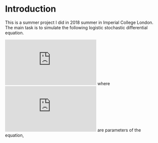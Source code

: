 # Introduction  
This is a summer project I did in 2018 summer in Imperial College London. The main task is to simulate the following logistic stochastic differential equation.

![first equ](http://latex.codecogs.com/svg.latex?%24dX%3DX%28%5Calpha&plus;%5Cbeta%20X_%5Ctau%20%29dt&plus;%5Csigma%20X%20dW%24)
where ![](http://latex.codecogs.com/svg.latex?%5Calpha%20%5Ctext%7B%20and%20%7D%20%5Cbeta) are parameters of the equation,  


<!--stackedit_data:
eyJoaXN0b3J5IjpbMjk1NzE5MDY3LC0zODMxMzgzNDQsNjM2NT
kwNjM0XX0=
-->